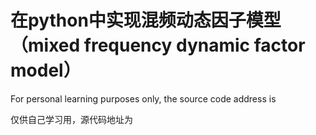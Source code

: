 # 在python中实现混频动态因子模型（mixed frequency dynamic factor model）

For personal learning purposes only, the source code address is

仅供自己学习用，源代码地址为
